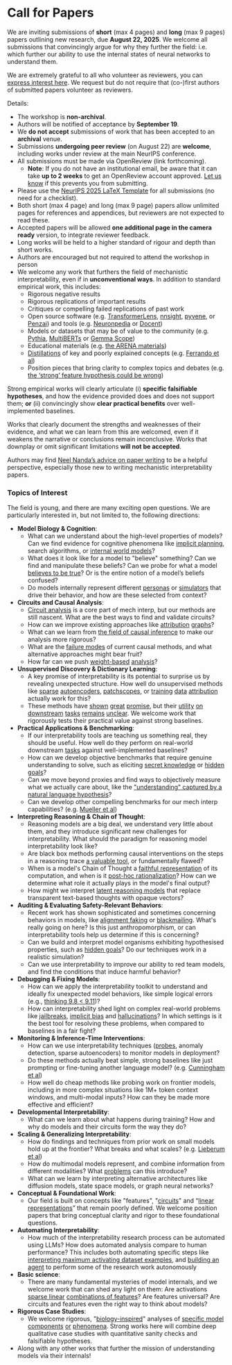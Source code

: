 # Call for Papers
We are inviting submissions of **short** (max 4 pages) and **long** (max 9 pages) papers outlining new research, due **August 22, 2025**. We welcome all submissions that convincingly argue for why they further the field: i.e. which further our ability to use the internal states of neural networks to understand them. 

We are extremely grateful to all who volunteer as reviewers, you can [express interest here](https://www.google.com/url?q=https://docs.google.com/forms/d/e/1FAIpQLSdiw1SJllzoTz_nqzDTzTOGb9DV3W_truQyh-WvYj_QGIi7Mg/viewform?usp%3Ddialog&sa=D&source=editors&ust=1753280352589291&usg=AOvVaw3O_uVYo8w3zc5ufuFgVu1Y). We request but do not require that (co-)first authors of submitted papers volunteer as reviewers. 

Details: 
* The workshop is **non-archival**.
* Authors will be notified of acceptance by **September 19**.
* We **do not accept** submissions of work that has been accepted to an **archival** venue.
* Submissions **undergoing peer review** (on August 22) are **welcome**, including works under review at the main NeurIPS conference.
* All submissions must be made via OpenReview (link forthcoming).
  * **Note**: If you do not have an institutional email, be aware that it can take **up to 2 weeks** to get an OpenReview account approved. [Let us know](mailto:neurips2025@mechinterpworkshop.com) if this prevents you from submitting.
* Please use the [NeurIPS 2025 LaTeX Template](https://www.google.com/url?q=https://media.neurips.cc/Conferences/NeurIPS2025/Styles.zip&sa=D&source=editors&ust=1753280352590550&usg=AOvVaw3nxQ0vCkzAd2RCdeEhFRKr) for all submissions (no need for a checklist).
* Both short (max 4 page) and long (max 9 page) papers allow unlimited pages for references and appendices, but reviewers are not expected to read these.
* Accepted papers will be allowed **one additional page in the camera ready** version, to integrate reviewer feedback.
* Long works will be held to a higher standard of rigour and depth than short works.
* Authors are encouraged but not required to attend the workshop in person
* We welcome any work that furthers the field of mechanistic interpretability, even if in **unconventional ways**. In addition to standard empirical work, this includes:
  * Rigorous negative results
  * Rigorous replications of important results
  * Critiques or compelling failed replications of past work
  * Open source software (e.g. [TransformerLens](https://www.google.com/url?q=https://github.com/neelnanda-io/TransformerLens&sa=D&source=editors&ust=1753280352591640&usg=AOvVaw1fpKGiB6h98j8FtOrumnaz), [nnsight](https://www.google.com/url?q=https://github.com/ndif-team/nnsight&sa=D&source=editors&ust=1753280352591708&usg=AOvVaw3vPgNrE_HoQkreNfUn9u3D), [pyvene](https://www.google.com/url?q=https://github.com/stanfordnlp/pyvene/tree/main/pyvene/models/mlp&sa=D&source=editors&ust=1753280352591774&usg=AOvVaw0B_C1FqYtc5WXftDefPxlc), or [Penzai](https://www.google.com/url?q=https://github.com/google-deepmind/penzai&sa=D&source=editors&ust=1753280352591847&usg=AOvVaw1EiP4TzB1JuDpy6o3tkBLR)) and tools (e.g. [Neuronpedia](https://www.google.com/url?q=http://neuronpedia.org&sa=D&source=editors&ust=1753280352591921&usg=AOvVaw1_Wxm3Fxqu98jX2rDujeOG) or [Docent](https://www.google.com/url?q=https://transluce.org/introducing-docent&sa=D&source=editors&ust=1753280352592002&usg=AOvVaw2D3fC71-O45dhmuQYF2iAf))
  * Models or datasets that may be of value to the community (e.g. [Pythia](https://www.google.com/url?q=https://arxiv.org/abs/2304.01373&sa=D&source=editors&ust=1753280352592142&usg=AOvVaw0rJo3i0C-CkbYFW6246Ju-), [MultiBERTs](https://www.google.com/url?q=https://arxiv.org/abs/2106.16163&sa=D&source=editors&ust=1753280352592202&usg=AOvVaw0S0NL7cO1EGqaC0wcS9uuT) or [Gemma Scope](https://www.google.com/url?q=https://arxiv.org/abs/2408.05147&sa=D&source=editors&ust=1753280352592263&usg=AOvVaw2u_4gMnbcPDhRl43YiLNKY))
  * Educational materials (e.g. [the ARENA materials](https://www.google.com/url?q=https://arena3-chapter1-transformer-interp.streamlit.app/&sa=D&source=editors&ust=1753280352592394&usg=AOvVaw0ISPLW1Q0I-ayKxUdolHL-))
  * [Distillations](https://www.google.com/url?q=https://distill.pub/2017/research-debt/&sa=D&source=editors&ust=1753280352592481&usg=AOvVaw1SKmQNbf542CjA8MyuiELP) of key and poorly explained concepts (e.g. [Ferrando et al](https://www.google.com/url?q=https://arxiv.org/abs/2405.00208&sa=D&source=editors&ust=1753280352592591&usg=AOvVaw3pp40pIHVot7zQ3QIwAHbB))
  * Position pieces that bring clarity to complex topics and debates (e.g. [the ‘strong’ feature hypothesis could be wrong](https://www.google.com/url?q=https://www.alignmentforum.org/posts/tojtPCCRpKLSHBdpn/the-strong-feature-hypothesis-could-be-wrong&sa=D&source=editors&ust=1753280352592798&usg=AOvVaw3MOyRdml6O2XIwIKfpECqd))

Strong empirical works will clearly articulate (i) **specific falsifiable hypotheses**, and how the evidence provided does and does not support them; **or** (ii) convincingly show **clear practical benefits** over well-implemented baselines. 

Works that clearly document the strengths and weaknesses of their evidence, and what we can learn from this are welcomed, even if it weakens the narrative or conclusions remain inconclusive. Works that downplay or omit significant limitations **will not be accepted**. 

Authors may find [Neel Nanda’s advice on paper writing](https://www.google.com/url?q=https://www.alignmentforum.org/posts/eJGptPbbFPZGLpjsp/highly-opinionated-advice-on-how-to-write-ml-papers&sa=D&source=editors&ust=1753280352593653&usg=AOvVaw1Ag_-3yKgV9N8uYsGRtkPA) to be a helpful perspective, especially those new to writing mechanistic interpretability papers. 
### Topics of Interest
The field is young, and there are many exciting open questions. We are particularly interested in, but not limited to, the following directions: 
* **Model Biology & Cognition**:
  * What can we understand about the high-level properties of models? Can we find evidence for cognitive phenomena like [implicit planning](https://www.google.com/url?q=https://transformer-circuits.pub/2025/attribution-graphs/biology.html%23dives-poems&sa=D&source=editors&ust=1753280352594289&usg=AOvVaw1VCSOTYA5ONIPD1lX8SWf-), search algorithms, or [internal world models](https://www.google.com/url?q=https://arxiv.org/abs/2210.13382&sa=D&source=editors&ust=1753280352594410&usg=AOvVaw011VsB3kMd7B1b7noZSSZI)?
  * What does it look like for a model to "believe" something? Can we find and manipulate these beliefs? Can we probe for what a model [believes to be true](https://www.google.com/url?q=https://arxiv.org/abs/2310.06824&sa=D&source=editors&ust=1753280352594622&usg=AOvVaw1anw1RmNqucTCplEpNeN84)? Or is the entire notion of a model’s beliefs confused?
  * Do models internally represent different [personas](https://www.google.com/url?q=https://arxiv.org/abs/2406.12094&sa=D&source=editors&ust=1753280352594814&usg=AOvVaw1RCfySBzWj3DTMjCXOwYsi) or [simulators](https://www.google.com/url?q=https://www.nature.com/articles/s41586-023-06647-8&sa=D&source=editors&ust=1753280352594888&usg=AOvVaw101NxhmrHQOVuZrYdM0hvJ) that drive their behavior, and how are these selected from context?
* **Circuits and Causal Analysis**:
  * [Circuit analysis](https://www.google.com/url?q=https://distill.pub/2020/circuits/zoom-in/&sa=D&source=editors&ust=1753280352595111&usg=AOvVaw2fT8Wkp_X0CQGwrUYXZpOX) is a core part of mech interp, but our methods are still nascent. What are the best ways to find and validate circuits?
  * How can we improve existing approaches like [attribution](https://www.google.com/url?q=https://arxiv.org/abs/2406.11944&sa=D&source=editors&ust=1753280352595346&usg=AOvVaw3PjQUogflYVoPlqN8JRicc) [graphs](https://www.google.com/url?q=https://transformer-circuits.pub/2025/attribution-graphs/methods.html&sa=D&source=editors&ust=1753280352595423&usg=AOvVaw0qbp0G6U33KRdrCPqT0StA)?
  * What can we learn from [the field of causal inference](https://www.google.com/url?q=https://arxiv.org/abs/2407.04690&sa=D&source=editors&ust=1753280352595555&usg=AOvVaw3mpdby0QVUu0xsMv7Q_hzy) to make our analysis more rigorous?
  * What are the [failure modes](https://www.google.com/url?q=https://arxiv.org/abs/2307.15771&sa=D&source=editors&ust=1753280352595691&usg=AOvVaw2akfkae54iMWGjHPzzqVCN) of current causal methods, and what alternative approaches might bear fruit?
  * How far can we push [weight-based](https://www.google.com/url?q=https://arxiv.org/abs/2301.05217&sa=D&source=editors&ust=1753280352595864&usg=AOvVaw23EMw8_3nq3BgYfzz-f9JG) [analysis](https://www.google.com/url?q=https://arxiv.org/abs/2410.08417&sa=D&source=editors&ust=1753280352595923&usg=AOvVaw09v-mJ2qWBqao9pwppLWsU)?
* **Unsupervised Discovery & Dictionary Learning**:
  * A key promise of interpretability is its potential to surprise us by revealing unexpected structure. How well do unsupervised methods like [sparse](https://www.google.com/url?q=https://arxiv.org/abs/2103.15949&sa=D&source=editors&ust=1753280352596237&usg=AOvVaw0VGXJ31UQCzZ3R-QthJnHA) [autoencoders](https://www.google.com/url?q=https://transformer-circuits.pub/2023/monosemantic-features&sa=D&source=editors&ust=1753280352596312&usg=AOvVaw0ri5rPDvEwL7TXgn5og80Y), [patch](https://www.google.com/url?q=https://arxiv.org/abs/2401.06102&sa=D&source=editors&ust=1753280352596368&usg=AOvVaw3y_sNPWhELAiqqLkRUCamo)[scopes](https://www.google.com/url?q=https://arxiv.org/abs/2403.10949v2&sa=D&source=editors&ust=1753280352596411&usg=AOvVaw3DbJXwY0m1HgI-T4rSBG8X), or [training](https://www.google.com/url?q=https://proceedings.mlr.press/v70/koh17a?ref%3Dhttps://githubhelp.com&sa=D&source=editors&ust=1753280352596485&usg=AOvVaw3NUcr23i99Wkbm5zOZD7-z) [data](https://www.google.com/url?q=https://arxiv.org/abs/2308.03296&sa=D&source=editors&ust=1753280352596539&usg=AOvVaw3noqEXn0GxPc7KOsJSUJyv) [attribution](https://www.google.com/url?q=https://arxiv.org/abs/2205.11482&sa=D&source=editors&ust=1753280352596597&usg=AOvVaw1cwHtud8O6q5Ow3cWx_sdB) actually work for this?
  * These methods have [shown](https://www.google.com/url?q=https://transformer-circuits.pub/2024/scaling-monosemanticity/index.html&sa=D&source=editors&ust=1753280352596733&usg=AOvVaw3rHLTwNZoF5A_B0UYMy9-r) [great](https://www.google.com/url?q=https://transformer-circuits.pub/2025/attribution-graphs/biology.html&sa=D&source=editors&ust=1753280352596802&usg=AOvVaw2i75Z6UR8Go9U34xkWT1DT) [promise](https://www.google.com/url?q=https://arxiv.org/abs/2503.10965&sa=D&source=editors&ust=1753280352596860&usg=AOvVaw3Mue1gNCo_8huU1Fy62fXO), but their [utility](https://www.google.com/url?q=https://arxiv.org/abs/2502.16681&sa=D&source=editors&ust=1753280352596924&usg=AOvVaw0FAN0hJeIvdepI6tHaBKxo) [on](https://www.google.com/url?q=https://www.tilderesearch.com/blog/sieve&sa=D&source=editors&ust=1753280352597016&usg=AOvVaw2ve66tBRk3ADQ9d2t0GJJ-) [downstream](https://www.google.com/url?q=https://arxiv.org/abs/2501.17148&sa=D&source=editors&ust=1753280352597085&usg=AOvVaw0GVOZyJKiKdE-w4DdgXVCm) [tasks](https://www.google.com/url?q=https://transformer-circuits.pub/2024/features-as-classifiers/index.html&sa=D&source=editors&ust=1753280352597156&usg=AOvVaw1ah7fmtDXD-KBrjkFMvGYy) [remains](https://www.google.com/url?q=https://arxiv.org/abs/2502.04382&sa=D&source=editors&ust=1753280352597214&usg=AOvVaw29YA7JQpFmS6PVwUnPwjFA) [unclear](https://www.google.com/url?q=https://www.alignmentforum.org/posts/4uXCAJNuPKtKBsi28/negative-results-for-saes-on-downstream-tasks&sa=D&source=editors&ust=1753280352597297&usg=AOvVaw1xZZ-kbPm4aPzJLV0M426t). We welcome work that rigorously tests their practical value against strong baselines.
* **Practical Applications & Benchmarking**:
  * If our interpretability tools are teaching us something real, they should be useful. How well do they perform on real-world downstream [tasks](https://www.google.com/url?q=https://www.lesswrong.com/posts/wGRnzCFcowRCrpX4Y/downstream-applications-as-validation-of-interpretability&sa=D&source=editors&ust=1753280352597682&usg=AOvVaw2pTrTmg0lJ425yOY7ulj32) against well-implemented baselines?
  * How can we develop objective benchmarks that require genuine understanding to solve, such as eliciting [secret knowledge](https://www.google.com/url?q=https://arxiv.org/abs/2505.14352&sa=D&source=editors&ust=1753280352597915&usg=AOvVaw0lA-RWnL7bAYlp6Gua-rtD) or [hidden goals](https://www.google.com/url?q=https://arxiv.org/abs/2503.10965&sa=D&source=editors&ust=1753280352597996&usg=AOvVaw3iGQKw9otPxw4uAMMuBtVT)?
  * Can we move beyond proxies and find ways to objectively measure what we actually care about, like the ["understanding" captured by a natural language hypothesis](https://www.google.com/url?q=https://arxiv.org/abs/2502.04382&sa=D&source=editors&ust=1753280352598226&usg=AOvVaw0zLdgVKvEz5boHKvldFh6c)?
  * Can we develop other compelling benchmarks for our mech interp capabilities? (e.g. [Mueller et al](https://www.google.com/url?q=https://arxiv.org/abs/2504.13151&sa=D&source=editors&ust=1753280352598519&usg=AOvVaw2JjOi-y3BtKjFqF7jvFaA2))
* **Interpreting Reasoning & Chain of Thought**:
  * Reasoning models are a big deal, we understand very little about them, and they introduce significant new challenges for interpretability. What should the paradigm for reasoning model interpretability look like?
  * Are black box methods performing causal interventions on the steps in a reasoning trace [a valuable tool](https://www.google.com/url?q=https://arxiv.org/abs/2506.19143&sa=D&source=editors&ust=1753280352599105&usg=AOvVaw2c55Kg_t_DxVNxmtoHqtty), or fundamentally flawed?
  * When is a model's Chain of Thought a [faithful representation](https://www.google.com/url?q=https://arxiv.org/abs/2305.04388&sa=D&source=editors&ust=1753280352599264&usg=AOvVaw1xQehJbcBOdzVD-AQ9JFeM) of its computation, and when is it [post-hoc rationalization](https://www.google.com/url?q=https://arxiv.org/abs/2503.08679&sa=D&source=editors&ust=1753280352599369&usg=AOvVaw2n9VuCKtozhyoP_od6fpqR)? How can we determine what role it actually plays in the model's final output?
  * How might we interpret [latent reasoning models](https://www.google.com/url?q=https://arxiv.org/abs/2412.06769&sa=D&source=editors&ust=1753280352599558&usg=AOvVaw0RMXWnUxnMHeB2n3KjSHEw) that replace transparent text-based thoughts with opaque vectors?
* **Auditing & Evaluating Safety-Relevant Behaviors**:
  * Recent work has shown sophisticated and sometimes concerning behaviors in models, like [alignment faking](https://www.google.com/url?q=https://arxiv.org/abs/2412.14093&sa=D&source=editors&ust=1753280352599876&usg=AOvVaw37Oh_0plng-fcq3F8GLpJf) or [blackmailing](https://www.google.com/url?q=https://www.anthropic.com/research/agentic-misalignment&sa=D&source=editors&ust=1753280352599949&usg=AOvVaw1lAS34NxtlspE0sKAuxuCp). What's really going on here? Is this just anthropomorphism, or can interpretability tools help us determine if this is concerning?
  * Can we build and interpret model organisms exhibiting hypothesised properties, such as [hidden goals](https://www.google.com/url?q=https://arxiv.org/abs/2503.10965&sa=D&source=editors&ust=1753280352600244&usg=AOvVaw3l4cvB4ay1d4RH0D2YtFyN)? Do our techniques work in a realistic simulation?
  * Can we use interpretability to improve our ability to red team models, and find the conditions that induce harmful behavior?
* **Debugging & Fixing Models**:
  * How can we apply the interpretability toolkit to understand and ideally fix unexpected model behaviors, like simple logical errors (e.g., [thinking 9.8 < 9.11](https://www.google.com/url?q=https://transluce.org/observability-interface&sa=D&source=editors&ust=1753280352600723&usg=AOvVaw1jjHxw8Ic2hWTR1qpE-7mX))?
  * How can interpretability shed light on complex real-world problems like [jailbreaks](https://www.google.com/url?q=https://transformer-circuits.pub/2025/attribution-graphs/biology.html%23dives-jailbreak&sa=D&source=editors&ust=1753280352600898&usg=AOvVaw0Q6_czj1NvCitm8-QpQKV5), [implicit bias](https://www.google.com/url?q=https://arxiv.org/abs/2506.10922&sa=D&source=editors&ust=1753280352600970&usg=AOvVaw2NFnGR_sLcU0TF10LvC6np) and [hallucinations](https://www.google.com/url?q=https://arxiv.org/abs/2411.14257&sa=D&source=editors&ust=1753280352601037&usg=AOvVaw3sObd-vYVJYSygr-5lHiu2)? In which settings is it the best tool for resolving these problems, when compared to baselines in a fair fight?
* **Monitoring & Inference-Time Interventions**:
  * How can we use interpretability techniques ([probes](https://www.google.com/url?q=https://arxiv.org/abs/2102.12452&sa=D&source=editors&ust=1753280352601347&usg=AOvVaw3KndjhDmK57sHMrv94J4da), anomaly detection, sparse autoencoders) to monitor models in deployment?
  * Do these methods actually beat simple, strong baselines like just prompting or fine-tuning another language model? (e.g. [Cunningham et al](https://www.google.com/url?q=https://alignment.anthropic.com/2025/cheap-monitors/&sa=D&source=editors&ust=1753280352601627&usg=AOvVaw1wL_K6TnmacZUC3o3n9uko))
  * How well do cheap methods like probing work on frontier models, including in more complex situations like 1M+ token context windows, and multi-modal inputs? How can they be made more effective and efficient?
* **Developmental Interpretability**:
  * What can we learn about what happens during training? How and why do models and their circuits form the way they do?
* **Scaling & Generalizing Interpretability**:
  * How do findings and techniques from prior work on small models hold up at the frontier? What breaks and what scales? (e.g. [Lieberum et al](https://www.google.com/url?q=https://arxiv.org/abs/2307.09458&sa=D&source=editors&ust=1753280352602379&usg=AOvVaw3CCDTVetOBgYZe2qAOuJjO))
  * How do multimodal models represent, and combine information from different modalities? What [problems](https://www.google.com/url?q=https://openreview.net/pdf?id%3DVUhRdZp8ke&sa=D&source=editors&ust=1753280352602609&usg=AOvVaw3NkCXzwvNWj9Hd5oEblfGr) can this introduce?
  * What can we learn by interpreting alternative architectures like diffusion models, state space models, or graph neural networks?
* **Conceptual & Foundational Work**:
  * Our field is built on concepts like "features", "[circuits](https://www.google.com/url?q=https://distill.pub/2020/circuits/zoom-in/&sa=D&source=editors&ust=1753280352603003&usg=AOvVaw0cxbfQXzZQPH8ZMTg6XW7_)" and “[linear representations](https://www.google.com/url?q=https://transformer-circuits.pub/2024/july-update/index.html%23linear-representations&sa=D&source=editors&ust=1753280352603105&usg=AOvVaw39akDdPmekSYS-mw4th7PQ)” that remain poorly defined. We welcome position papers that bring conceptual clarity and rigor to these foundational questions.
* **Automating Interpretability**:
  * How much of the interpretability research process can be automated using LLMs? How does automated analysis compare to human performance? This includes both automating specific steps like [interpreting maximum activating dataset examples](https://www.google.com/url?q=https://openaipublic.blob.core.windows.net/neuron-explainer/paper/index.html&sa=D&source=editors&ust=1753280352603607&usg=AOvVaw21w0cLbXkQ53SRi4vFQSnY), and [building an agent](https://www.google.com/url?q=https://arxiv.org/abs/2404.14394&sa=D&source=editors&ust=1753280352603683&usg=AOvVaw1JgSWWDET2dW5cIE81eAY6) to perform some of the research work autonomously
* **Basic science**:
  * There are many fundamental mysteries of model internals, and we welcome work that can shed any light on them: Are activations [sparse linear](https://www.google.com/url?q=https://arxiv.org/abs/1601.03764&sa=D&source=editors&ust=1753280352604012&usg=AOvVaw2ZczE8J5rjxHvA-Pim9gXV) [combinations of features](https://www.google.com/url?q=https://transformer-circuits.pub/2022/toy_model/index.html&sa=D&source=editors&ust=1753280352604098&usg=AOvVaw1fMAXZTQz3XYIE-ej31qAj)? Are features universal? Are circuits and features even the right way to think about models?
* **Rigorous Case Studies**:
  * We welcome rigorous, "[biology-inspired](https://www.google.com/url?q=https://distill.pub/2020/circuits/curve-circuits/&sa=D&source=editors&ust=1753280352604406&usg=AOvVaw0AmT9ruBEif54mYPJJi6Be)" analyses of [specific model](https://www.google.com/url?q=https://arxiv.org/abs/2310.04625&sa=D&source=editors&ust=1753280352604490&usg=AOvVaw1nPry2-S9vs1UteL0SUHTu) [components](https://www.google.com/url?q=https://transformer-circuits.pub/2024/scaling-monosemanticity/index.html&sa=D&source=editors&ust=1753280352604567&usg=AOvVaw0qxqY8Ugilno-fxnifbJeZ) [or](https://www.google.com/url?q=https://arxiv.org/abs/2305.01610&sa=D&source=editors&ust=1753280352604620&usg=AOvVaw2wuPiLIMQSccAPgfb9Z172) [phenomena](https://www.google.com/url?q=https://arxiv.org/abs/2306.09346&sa=D&source=editors&ust=1753280352604676&usg=AOvVaw0n1uM13w5ysylirEYR1Bg_). Strong works here will combine deep qualitative case studies with quantitative sanity checks and falsifiable hypotheses.
* Along with any other works that further the mission of understanding models via their internals!